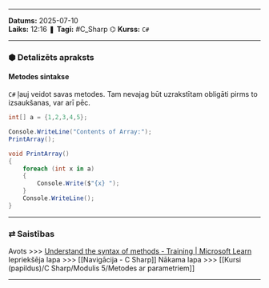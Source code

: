 ___
**Datums:** 2025-07-10   
**Laiks:** 12:16 
❚ **Tagi:** #C_Sharp 
⌬ **Kurss:**  `C#`

---
### ⬢ Detalizēts apraksts
#### Metodes sintakse

`C#` ļauj veidot savas metodes. Tam nevajag būt uzrakstītam obligāti pirms to izsaukšanas, var arī pēc.

```csharp
int[] a = {1,2,3,4,5};

Console.WriteLine("Contents of Array:");
PrintArray();

void PrintArray()
{
    foreach (int x in a)
    {
        Console.Write($"{x} ");
    }
    Console.WriteLine();
}
```

---
### ⇄ Saistības
Avots >>> [Understand the syntax of methods - Training \| Microsoft Learn](https://learn.microsoft.com/en-us/training/modules/write-first-c-sharp-method/2-understand-syntax-of-methods)
Iepriekšēja lapa >>> [[Navigācija - C Sharp]]
Nākama lapa >>> [[Kursi (papildus)/C Sharp/Modulis 5/Metodes ar parametriem]]
___